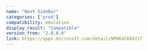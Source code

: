 ```yaml
---
name: "Next SideBar"
categories: ['prod']
compatibility: emulation
display_result: "Compatible"
version_from: "2.0.0.0"
link: https://apps.microsoft.com/detail/9P6K4C684J17
---
```

